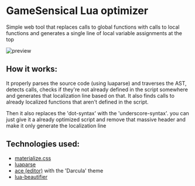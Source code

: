 # GameSensical Lua optimizer
Simple web tool that replaces calls to global functions with calls to local functions and generates a single line of local variable assignments at the top

![preview](https://i.imgur.com/6IpEVVM.png)

## How it works:
It properly parses the source code (using luaparse) and traverses the AST, detects calls, checks if they're not already defined in the script somewhere and generates that localization line based on that.
It also finds calls to already localized functions that aren't defined in the script.

Then it also replaces the 'dot-syntax' with the 'underscore-syntax'. you can just give it a already optimized script and remove that massive header and make it only generate the localization line

## Technologies used:
- [materialize.css](https://github.com/Dogfalo/materialize)
- [luaparse](https://github.com/oxyc/luaparse)
- [ace (editor)](https://github.com/ajaxorg/ace) with the 'Darcula' theme
- [lua-beautifier](https://github.com/dptole/lua-beautifier)
